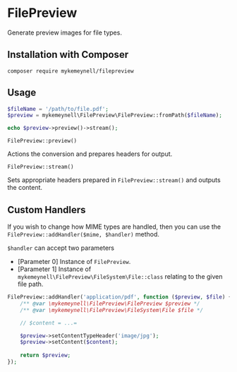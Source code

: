 # FilePreview

Generate preview images for file types.

## Installation with Composer

```composer require mykemeynell/filepreview```

## Usage

```php
$fileName = '/path/to/file.pdf';
$preview = mykemeynell\FilePreview\FilePreview::fromPath($fileName);

echo $preview->preview()->stream();
```

```FilePreview::preview()```

Actions the conversion and prepares headers for output.

```FilePreview::stream()``` 

Sets appropriate headers prepared in ```FilePreview::stream()``` and outputs 
the content.

## Custom Handlers

If you wish to change how MIME types are handled, then you can use the 
```FilePreview::addHandler($mime, $handler)``` method.

```$handler``` can accept two parameters

* [Parameter 0] Instance of ```FilePreview```.
* [Parameter 1] Instance of ```mykemeynell\FilePreview\FileSystem\File::class``` 
relating to the given file path.


```php
FilePreview::addHandler('application/pdf', function ($preview, $file) {
    /** @var \mykemeynell\FilePreview\FilePreview $preview */
    /** @var \mykemeynell\FilePreview\FileSystem\File $file */

    // $content = ...=

    $preview->setContentTypeHeader('image/jpg');
    $preview->setContent($content);
    
    return $preview;
});
```
